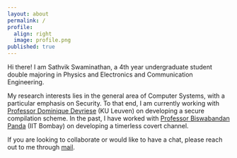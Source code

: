 ```yaml
---
layout: about
permalink: /
profile:
  align: right
  image: profile.png
published: true
---
```


Hi there! I am Sathvik Swaminathan, a 4th year undergraduate student double majoring in Physics and Electronics and Communication Engineering.

My research interests lies in the general area of Computer Systems, with a particular emphasis on Security. To that end, I am currently working with [Professor Dominique Devriese](https://soft.vub.ac.be/~dodevrie/) (KU Leuven) on developing a secure compilation scheme. In the past, I have worked with [Professor Biswabandan Panda](https://www.cse.iitb.ac.in/~biswa/) (IIT Bombay) on developing a timerless covert channel.  

If you are looking to collaborate or would like to have a chat, please reach out to me through [mail](mailto:sathvikswaminathan@gmail.com).

